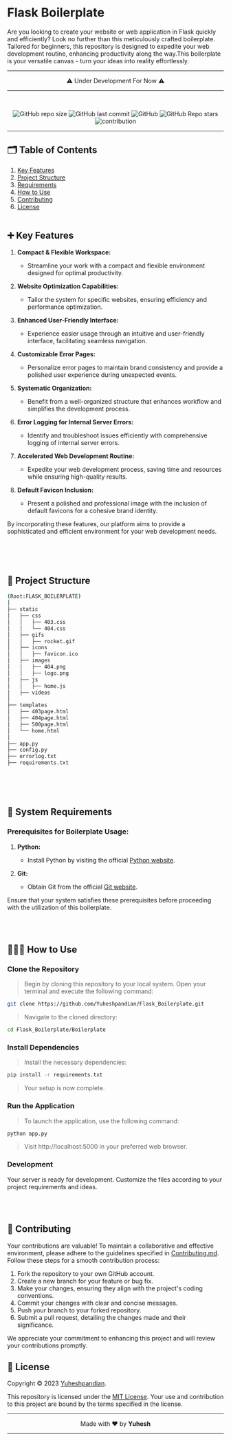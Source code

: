 ## <!--Header Section-->

# Flask Boilerplate

Are you looking to create your website or web application in Flask quickly and efficiently? Look no further than this meticulously crafted boilerplate. Tailored for beginners, this repository is designed to expedite your web development routine, enhancing productivity along the way.This boilerplate is your versatile canvas - turn your ideas into reality effortlessly.


---
<div align="center"> 
   
⚠️ Under Development For Now ⚠️

</div>

---

<br>
<div align="center">

![GitHub repo size](https://img.shields.io/github/repo-size/Yuheshpandian/Flask_Boilerplate?style=for-the-badge)
![GitHub last commit](https://img.shields.io/github/last-commit/Yuheshpandian/Flask_Boilerplate?style=for-the-badge)
![GitHub](https://img.shields.io/github/license/Yuheshpandian/Flask_Boilerplate?style=for-the-badge)
![GitHub Repo stars](https://img.shields.io/github/stars/Yuheshpandian/Flask_Boilerplate?style=for-the-badge)
![contribution](https://img.shields.io/static/v1?label=Contribution&message=Needed&color=orange&style=for-the-badge)
<br>

</div>

---

<!--Main/Content Section-->

## 🗂️ Table of Contents

1. [Key Features](#-key-features)
2. [Project Structure](#-project-structure)
3. [Requirements](#-system-requirements)
4. [How to Use](#-how-to-use)
5. [Contributing](#-Contributing)
6. [License](#-license)
   <br>
   <br>

## ➕ Key Features

1. **Compact & Flexible Workspace:**

   - Streamline your work with a compact and flexible environment designed for optimal productivity.

2. **Website Optimization Capabilities:**

   - Tailor the system for specific websites, ensuring efficiency and performance optimization.

3. **Enhanced User-Friendly Interface:**

   - Experience easier usage through an intuitive and user-friendly interface, facilitating seamless navigation.

4. **Customizable Error Pages:**

   - Personalize error pages to maintain brand consistency and provide a polished user experience during unexpected events.

5. **Systematic Organization:**

   - Benefit from a well-organized structure that enhances workflow and simplifies the development process.

6. **Error Logging for Internal Server Errors:**

   - Identify and troubleshoot issues efficiently with comprehensive logging of internal server errors.

7. **Accelerated Web Development Routine:**

   - Expedite your web development process, saving time and resources while ensuring high-quality results.

8. **Default Favicon Inclusion:**
   - Present a polished and professional image with the inclusion of default favicons for a cohesive brand identity.

By incorporating these features, our platform aims to provide a sophisticated and efficient environment for your web development needs.

<br>
<br></br>

<!--Project Structure-->

## 📁 Project Structure

```Bash
(Root:FLASK_BOILERPLATE)
│
├── static
│   ├── css
│   │   ├── 403.css
│   │   └── 404.css
│   ├── gifs
│   │   ├── rocket.gif
│   ├── icons
│   │   ├── favicon.ico
│   ├── images
│   │   ├── 404.png
│   │   ├── logo.png
│   ├── js
│   │   ├── home.js
│   ├── videos
│
├── templates
│   ├── 403page.html
│   ├── 404page.html
│   ├── 500page.html
│   └── home.html
│
├── app.py
├── config.py
├── errorlog.txt
├── requirements.txt

```

<br></br>
<br>

<!--Requirements-->

## 📄 System Requirements

### Prerequisites for Boilerplate Usage:

1. **Python:**

   - Install Python by visiting the official [Python website](https://www.python.org/).

2. **Git:**
   - Obtain Git from the official [Git website](https://git-scm.com/).

Ensure that your system satisfies these prerequisites before proceeding with the utilization of this boilerplate.

<br></br>

<!--Usage-->

## 🧑🏻‍💻 How to Use

### Clone the Repository

> Begin by cloning this repository to your local system. Open your terminal and execute the following command:

```bash
git clone https://github.com/Yuheshpandian/Flask_Boilerplate.git
```

> Navigate to the cloned directory:

```bash
cd Flask_Boilerplate/Boilerplate
```

### Install Dependencies

> Install the necessary dependencies:

```bash
pip install -r requirements.txt
```

> Your setup is now complete.

### Run the Application

> To launch the application, use the following command:

```bash
python app.py
```

> Visit http://localhost:5000 in your preferred web browser.

### Development

Your server is ready for development. Customize the files according to your project requirements and ideas.

<br></br>

<!--Contribution-->

## 🤝 Contributing

Your contributions are valuable! To maintain a collaborative and effective environment, please adhere to the guidelines specified in [Contributing.md](CONTRIBUTING.md). Follow these steps for a smooth contribution process:

1. Fork the repository to your own GitHub account.
2. Create a new branch for your feature or bug fix.
3. Make your changes, ensuring they align with the project's coding conventions.
4. Commit your changes with clear and concise messages.
5. Push your branch to your forked repository.
6. Submit a pull request, detailing the changes made and their significance.

We appreciate your commitment to enhancing this project and will review your contributions promptly.

<!--License-->

## 📜 License

Copyright © 2023 [Yuheshpandian](https://github.com/Yuheshpandian/).

This repository is licensed under the [MIT License](https://github.com/Yuheshpandian/Flask_Boilerplate/blob/main/LICENSE). Your use and contribution to this project are bound by the terms specified in the license.

<!-- Footer Section-->

---

<div align="center">

Made with ❤️ by **Yuhesh**

</div>

---
